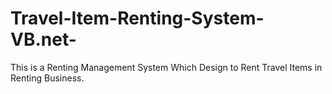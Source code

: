 # Travel-Item-Renting-System-VB.net-
This is a Renting Management System Which Design to Rent Travel Items in Renting Business. 
